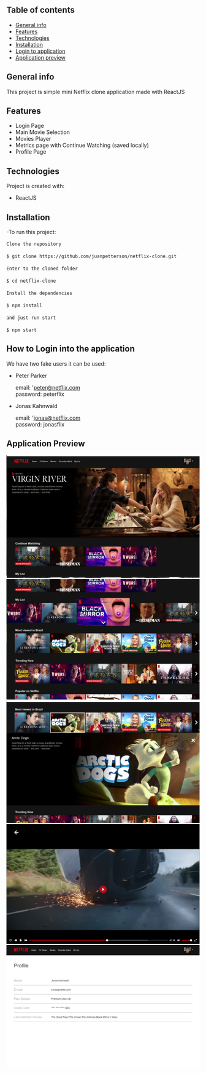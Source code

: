 ## Table of contents
* [General info](#general-info)
* [Features](#features)
* [Technologies](#technologies)
* [Installation](#installation)
* [Login to application](#how-to-login-into-the-application)
* [Application preview](#application-preview)


## General info
This project is simple mini Netflix clone application made with ReactJS

## Features
- Login Page
- Main Movie Selection
- Movies Player
- Metrics page with Continue Watching (saved locally)
- Profile Page
	
## Technologies
Project is created with:
* ReactJS
	
## Installation
-To run this project:
```
Clone the repository

$ git clone https://github.com/juanpetterson/netflix-clone.git

Enter to the cloned folder

$ cd netflix-clone

Install the dependencies

$ npm install

and just run start

$ npm start
```

## How to Login into the application

We have two fake users it can be used:

- Peter Parker  


    email: 'peter@netflix.com  
    password: peterflix  
    
- Jonas Kahnwald  


    email: 'jonas@netflix.com  
    password: jonasflix  


## Application Preview
![Preview](https://github.com/juanpetterson/netflix-clone/blob/master/src/assets/application/home-header.png)
![Preview](https://github.com/juanpetterson/netflix-clone/blob/master/src/assets/application/home-list.png)
![Preview](https://github.com/juanpetterson/netflix-clone/blob/master/src/assets/application/media-details.png)
![Preview](https://github.com/juanpetterson/netflix-clone/blob/master/src/assets/application/player.png)
![Preview](https://github.com/juanpetterson/netflix-clone/blob/master/src/assets/application/user-profile.png)

